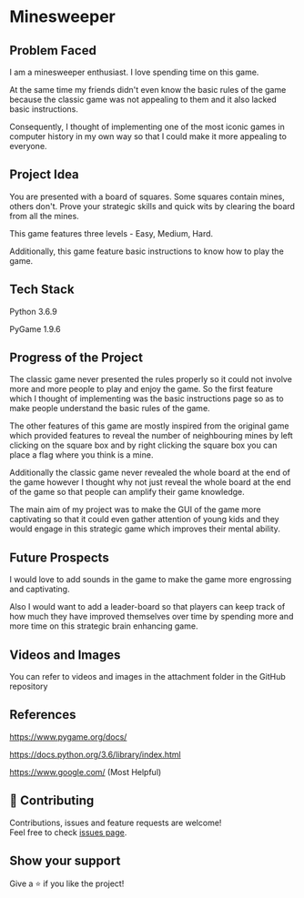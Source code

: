 # Minesweeper

## Problem Faced
I am a minesweeper enthusiast. I love spending time on this game. 

At the same time my friends didn't even know the basic rules of the game because the classic game was not appealing to them and it also lacked basic instructions.

Consequently, I thought of implementing one of the most iconic games in computer history in my own way so that I could make it more appealing to everyone.


## Project Idea
You are presented with a board of squares. Some squares contain mines, others don't.
Prove your strategic skills and quick wits by clearing the board from all the mines.
 
This game features three levels - Easy, Medium, Hard. 

Additionally, this game feature basic instructions to know how to play the game.

## Tech Stack
Python 3.6.9

PyGame 1.9.6

## Progress of the Project
The classic game never presented the rules properly so it could not involve more and more people to play and enjoy the game. So the first feature which I thought of implementing was the basic instructions page so as to make people understand the basic rules of the game.

The other features of this game are mostly inspired from the original game which provided features to reveal the number of neighbouring mines by left clicking on the square box and by right clicking the square box you can place a flag where you think is a mine.

Additionally the classic game never revealed the whole board at the end of the game however I thought why not just reveal the whole board at the end of the game so that people can amplify their game knowledge.

The main aim of my project was to make the GUI of the game more captivating so that it could even gather attention of young kids and they would engage in this strategic game which improves their mental ability.

## Future Prospects
I would love to add sounds in the game to make the game more engrossing and captivating.

Also I would want to add a leader-board so that players can keep track of how much they have improved themselves over time by spending more and more time on this strategic brain enhancing game. 

## Videos and Images
You can refer to videos and images in the attachment folder in the GitHub repository 

## References
https://www.pygame.org/docs/

https://docs.python.org/3.6/library/index.html

https://www.google.com/ (Most Helpful) 

## 🤝 Contributing

Contributions, issues and feature requests are welcome!<br/>Feel free to check [issues page](https://github.com/divyamagwl/Minesweeper/issues).

 
## Show your support

Give a ⭐️ if you like the project!
